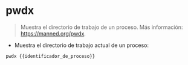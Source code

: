 # pwdx

> Muestra el directorio de trabajo de un proceso.
> Más información: <https://manned.org/pwdx>.

- Muestra el directorio de trabajo actual de un proceso:

`pwdx {{identificador_de_proceso}}`
